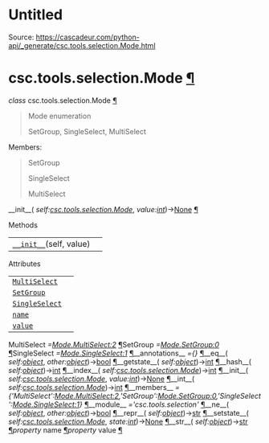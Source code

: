 # Untitled

Source: https://cascadeur.com/python-api/_generate/csc.tools.selection.Mode.html

# csc.tools.selection.Mode [¶](https://cascadeur.com/python-api/_generate/csc.tools.selection.Mode.html\#csc-tools-selection-mode "Permalink to this heading")

_class_ csc.tools.selection.Mode [¶](https://cascadeur.com/python-api/_generate/csc.tools.selection.Mode.html#csc.tools.selection.Mode "Permalink to this definition")

> Mode enumeration
>
> SetGroup, SingleSelect, MultiSelect

Members:

> SetGroup
>
> SingleSelect
>
> MultiSelect

\_\_init\_\_( _self:[csc.tools.selection.Mode](https://cascadeur.com/python-api/csc.html#csc.tools.selection.Mode "csc.tools.selection.Mode")_, _value:[int](https://docs.python.org/3/library/functions.html#int "(in Python v3.13)")_)→[None](https://docs.python.org/3/library/constants.html#None "(in Python v3.13)") [¶](https://cascadeur.com/python-api/_generate/csc.tools.selection.Mode.html#csc.tools.selection.Mode.__init__ "Permalink to this definition")

Methods

|     |     |
| --- | --- |
| [`__init__`](https://cascadeur.com/python-api/csc.html#csc.tools.selection.Mode.__init__ "csc.tools.selection.Mode.__init__")(self, value) |  |

Attributes

|     |     |
| --- | --- |
| [`MultiSelect`](https://cascadeur.com/python-api/csc.html#csc.tools.selection.Mode.MultiSelect "csc.tools.selection.Mode.MultiSelect") |  |
| [`SetGroup`](https://cascadeur.com/python-api/csc.html#csc.tools.selection.Mode.SetGroup "csc.tools.selection.Mode.SetGroup") |  |
| [`SingleSelect`](https://cascadeur.com/python-api/csc.html#csc.tools.selection.Mode.SingleSelect "csc.tools.selection.Mode.SingleSelect") |  |
| [`name`](https://cascadeur.com/python-api/csc.html#csc.tools.selection.Mode.name "csc.tools.selection.Mode.name") |  |
| [`value`](https://cascadeur.com/python-api/csc.html#csc.tools.selection.Mode.value "csc.tools.selection.Mode.value") |  |

MultiSelect _=<Mode.MultiSelect:2>_ [¶](https://cascadeur.com/python-api/_generate/csc.tools.selection.Mode.html#csc.tools.selection.Mode.MultiSelect "Permalink to this definition")SetGroup _=<Mode.SetGroup:0>_ [¶](https://cascadeur.com/python-api/_generate/csc.tools.selection.Mode.html#csc.tools.selection.Mode.SetGroup "Permalink to this definition")SingleSelect _=<Mode.SingleSelect:1>_ [¶](https://cascadeur.com/python-api/_generate/csc.tools.selection.Mode.html#csc.tools.selection.Mode.SingleSelect "Permalink to this definition")\_\_annotations\_\_ _={}_ [¶](https://cascadeur.com/python-api/_generate/csc.tools.selection.Mode.html#csc.tools.selection.Mode.__annotations__ "Permalink to this definition")\_\_eq\_\_( _self:[object](https://docs.python.org/3/library/functions.html#object "(in Python v3.13)")_, _other:[object](https://docs.python.org/3/library/functions.html#object "(in Python v3.13)")_)→[bool](https://docs.python.org/3/library/functions.html#bool "(in Python v3.13)") [¶](https://cascadeur.com/python-api/_generate/csc.tools.selection.Mode.html#csc.tools.selection.Mode.__eq__ "Permalink to this definition")\_\_getstate\_\_( _self:[object](https://docs.python.org/3/library/functions.html#object "(in Python v3.13)")_)→[int](https://docs.python.org/3/library/functions.html#int "(in Python v3.13)") [¶](https://cascadeur.com/python-api/_generate/csc.tools.selection.Mode.html#csc.tools.selection.Mode.__getstate__ "Permalink to this definition")\_\_hash\_\_( _self:[object](https://docs.python.org/3/library/functions.html#object "(in Python v3.13)")_)→[int](https://docs.python.org/3/library/functions.html#int "(in Python v3.13)") [¶](https://cascadeur.com/python-api/_generate/csc.tools.selection.Mode.html#csc.tools.selection.Mode.__hash__ "Permalink to this definition")\_\_index\_\_( _self:[csc.tools.selection.Mode](https://cascadeur.com/python-api/csc.html#csc.tools.selection.Mode "csc.tools.selection.Mode")_)→[int](https://docs.python.org/3/library/functions.html#int "(in Python v3.13)") [¶](https://cascadeur.com/python-api/_generate/csc.tools.selection.Mode.html#csc.tools.selection.Mode.__index__ "Permalink to this definition")\_\_init\_\_( _self:[csc.tools.selection.Mode](https://cascadeur.com/python-api/csc.html#csc.tools.selection.Mode "csc.tools.selection.Mode")_, _value:[int](https://docs.python.org/3/library/functions.html#int "(in Python v3.13)")_)→[None](https://docs.python.org/3/library/constants.html#None "(in Python v3.13)") [¶](https://cascadeur.com/python-api/_generate/csc.tools.selection.Mode.html#id0 "Permalink to this definition")\_\_int\_\_( _self:[csc.tools.selection.Mode](https://cascadeur.com/python-api/csc.html#csc.tools.selection.Mode "csc.tools.selection.Mode")_)→[int](https://docs.python.org/3/library/functions.html#int "(in Python v3.13)") [¶](https://cascadeur.com/python-api/_generate/csc.tools.selection.Mode.html#csc.tools.selection.Mode.__int__ "Permalink to this definition")\_\_members\_\_ _={'MultiSelect':<Mode.MultiSelect:2>,'SetGroup':<Mode.SetGroup:0>,'SingleSelect':<Mode.SingleSelect:1>}_ [¶](https://cascadeur.com/python-api/_generate/csc.tools.selection.Mode.html#csc.tools.selection.Mode.__members__ "Permalink to this definition")\_\_module\_\_ _='csc.tools.selection'_ [¶](https://cascadeur.com/python-api/_generate/csc.tools.selection.Mode.html#csc.tools.selection.Mode.__module__ "Permalink to this definition")\_\_ne\_\_( _self:[object](https://docs.python.org/3/library/functions.html#object "(in Python v3.13)")_, _other:[object](https://docs.python.org/3/library/functions.html#object "(in Python v3.13)")_)→[bool](https://docs.python.org/3/library/functions.html#bool "(in Python v3.13)") [¶](https://cascadeur.com/python-api/_generate/csc.tools.selection.Mode.html#csc.tools.selection.Mode.__ne__ "Permalink to this definition")\_\_repr\_\_( _self:[object](https://docs.python.org/3/library/functions.html#object "(in Python v3.13)")_)→[str](https://docs.python.org/3/library/stdtypes.html#str "(in Python v3.13)") [¶](https://cascadeur.com/python-api/_generate/csc.tools.selection.Mode.html#csc.tools.selection.Mode.__repr__ "Permalink to this definition")\_\_setstate\_\_( _self:[csc.tools.selection.Mode](https://cascadeur.com/python-api/csc.html#csc.tools.selection.Mode "csc.tools.selection.Mode")_, _state:[int](https://docs.python.org/3/library/functions.html#int "(in Python v3.13)")_)→[None](https://docs.python.org/3/library/constants.html#None "(in Python v3.13)") [¶](https://cascadeur.com/python-api/_generate/csc.tools.selection.Mode.html#csc.tools.selection.Mode.__setstate__ "Permalink to this definition")\_\_str\_\_( _self:[object](https://docs.python.org/3/library/functions.html#object "(in Python v3.13)")_)→[str](https://docs.python.org/3/library/stdtypes.html#str "(in Python v3.13)") [¶](https://cascadeur.com/python-api/_generate/csc.tools.selection.Mode.html#csc.tools.selection.Mode.__str__ "Permalink to this definition")_property_ name [¶](https://cascadeur.com/python-api/_generate/csc.tools.selection.Mode.html#csc.tools.selection.Mode.name "Permalink to this definition")_property_ value [¶](https://cascadeur.com/python-api/_generate/csc.tools.selection.Mode.html#csc.tools.selection.Mode.value "Permalink to this definition")